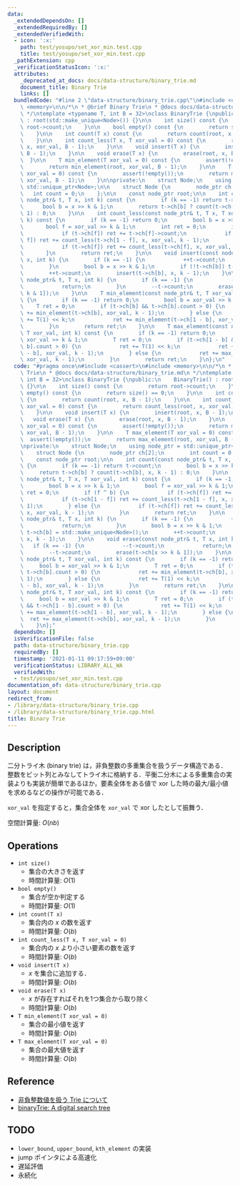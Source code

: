 ```yaml
---
data:
  _extendedDependsOn: []
  _extendedRequiredBy: []
  _extendedVerifiedWith:
  - icon: ':x:'
    path: test/yosupo/set_xor_min.test.cpp
    title: test/yosupo/set_xor_min.test.cpp
  _pathExtension: cpp
  _verificationStatusIcon: ':x:'
  attributes:
    _deprecated_at_docs: docs/data-structure/binary_trie.md
    document_title: Binary Trie
    links: []
  bundledCode: "#line 2 \"data-structure/binary_trie.cpp\"\n#include <cassert>\n#include\
    \ <memory>\n\n/*\n * @brief Binary Trie\n * @docs docs/data-structure/binary_trie.md\n\
    \ */\ntemplate <typename T, int B = 32>\nclass BinaryTrie {\npublic:\n    BinaryTrie()\
    \ : root(std::make_unique<Node>()) {}\n\n    int size() const {\n        return\
    \ root->count;\n    }\n\n    bool empty() const {\n        return size() == 0;\n\
    \    }\n\n    int count(T x) const {\n        return count(root, x, B - 1);\n\
    \    }\n\n    int count_less(T x, T xor_val = 0) const {\n        return count_less(root,\
    \ x, xor_val, B - 1);\n    }\n\n    void insert(T x) {\n        insert(root, x,\
    \ B - 1);\n    }\n\n    void erase(T x) {\n        erase(root, x, B - 1);\n  \
    \  }\n\n    T min_element(T xor_val = 0) const {\n        assert(!empty());\n\
    \        return min_element(root, xor_val, B - 1);\n    }\n\n    T max_element(T\
    \ xor_val = 0) const {\n        assert(!empty());\n        return max_element(root,\
    \ xor_val, B - 1);\n    }\n\nprivate:\n    struct Node;\n    using node_ptr =\
    \ std::unique_ptr<Node>;\n\n    struct Node {\n        node_ptr ch[2];\n     \
    \   int count = 0;\n    };\n\n    const node_ptr root;\n\n    int count(const\
    \ node_ptr& t, T x, int k) const {\n        if (k == -1) return t->count;\n  \
    \      bool b = x >> k & 1;\n        return t->ch[b] ? count(t->ch[b], x, k -\
    \ 1) : 0;\n    }\n\n    int count_less(const node_ptr& t, T x, T xor_val, int\
    \ k) const {\n        if (k == -1) return 0;\n        bool b = x >> k & 1;\n \
    \       bool f = xor_val >> k & 1;\n        int ret = 0;\n        if (f ^ b) {\n\
    \            if (t->ch[f]) ret += t->ch[f]->count;\n            if (t->ch[1 -\
    \ f]) ret += count_less(t->ch[1 - f], x, xor_val, k - 1);\n        } else {\n\
    \            if (t->ch[f]) ret += count_less(t->ch[f], x, xor_val, k - 1);\n \
    \       }\n        return ret;\n    }\n\n    void insert(const node_ptr& t, T\
    \ x, int k) {\n        if (k == -1) {\n            ++t->count;\n            return;\n\
    \        }\n        bool b = x >> k & 1;\n        if (!t->ch[b]) t->ch[b] = std::make_unique<Node>();\n\
    \        ++t->count;\n        insert(t->ch[b], x, k - 1);\n    }\n\n    void erase(const\
    \ node_ptr& t, T x, int k) {\n        if (k == -1) {\n            --t->count;\n\
    \            return;\n        }\n        --t->count;\n        erase(t->ch[x >>\
    \ k & 1]);\n    }\n\n    T min_element(const node_ptr& t, T xor_val, int k) const\
    \ {\n        if (k == -1) return 0;\n        bool b = xor_val >> k & 1;\n    \
    \    T ret = 0;\n        if (t->ch[b] && t->ch[b].count > 0) {\n            ret\
    \ += min_element(t->ch[b], xor_val, k - 1);\n        } else {\n            ret\
    \ += T(1) << k;\n            ret += min_element(t->ch[1 - b], xor_val, k - 1);\n\
    \        }\n        return ret;\n    }\n\n    T max_element(const node_ptr& t,\
    \ T xor_val, int k) const {\n        if (k == -1) return 0;\n        bool b =\
    \ xor_val >> k & 1;\n        T ret = 0;\n        if (t->ch[1 - b] && t->ch[1 -\
    \ b].count > 0) {\n            ret += T(1) << k;\n            ret += max_element(t->ch[1\
    \ - b], xor_val, k - 1);\n        } else {\n            ret += max_element(t->ch[b],\
    \ xor_val, k - 1);\n        }\n        return ret;\n    }\n};\n"
  code: "#pragma once\n#include <cassert>\n#include <memory>\n\n/*\n * @brief Binary\
    \ Trie\n * @docs docs/data-structure/binary_trie.md\n */\ntemplate <typename T,\
    \ int B = 32>\nclass BinaryTrie {\npublic:\n    BinaryTrie() : root(std::make_unique<Node>())\
    \ {}\n\n    int size() const {\n        return root->count;\n    }\n\n    bool\
    \ empty() const {\n        return size() == 0;\n    }\n\n    int count(T x) const\
    \ {\n        return count(root, x, B - 1);\n    }\n\n    int count_less(T x, T\
    \ xor_val = 0) const {\n        return count_less(root, x, xor_val, B - 1);\n\
    \    }\n\n    void insert(T x) {\n        insert(root, x, B - 1);\n    }\n\n \
    \   void erase(T x) {\n        erase(root, x, B - 1);\n    }\n\n    T min_element(T\
    \ xor_val = 0) const {\n        assert(!empty());\n        return min_element(root,\
    \ xor_val, B - 1);\n    }\n\n    T max_element(T xor_val = 0) const {\n      \
    \  assert(!empty());\n        return max_element(root, xor_val, B - 1);\n    }\n\
    \nprivate:\n    struct Node;\n    using node_ptr = std::unique_ptr<Node>;\n\n\
    \    struct Node {\n        node_ptr ch[2];\n        int count = 0;\n    };\n\n\
    \    const node_ptr root;\n\n    int count(const node_ptr& t, T x, int k) const\
    \ {\n        if (k == -1) return t->count;\n        bool b = x >> k & 1;\n   \
    \     return t->ch[b] ? count(t->ch[b], x, k - 1) : 0;\n    }\n\n    int count_less(const\
    \ node_ptr& t, T x, T xor_val, int k) const {\n        if (k == -1) return 0;\n\
    \        bool b = x >> k & 1;\n        bool f = xor_val >> k & 1;\n        int\
    \ ret = 0;\n        if (f ^ b) {\n            if (t->ch[f]) ret += t->ch[f]->count;\n\
    \            if (t->ch[1 - f]) ret += count_less(t->ch[1 - f], x, xor_val, k -\
    \ 1);\n        } else {\n            if (t->ch[f]) ret += count_less(t->ch[f],\
    \ x, xor_val, k - 1);\n        }\n        return ret;\n    }\n\n    void insert(const\
    \ node_ptr& t, T x, int k) {\n        if (k == -1) {\n            ++t->count;\n\
    \            return;\n        }\n        bool b = x >> k & 1;\n        if (!t->ch[b])\
    \ t->ch[b] = std::make_unique<Node>();\n        ++t->count;\n        insert(t->ch[b],\
    \ x, k - 1);\n    }\n\n    void erase(const node_ptr& t, T x, int k) {\n     \
    \   if (k == -1) {\n            --t->count;\n            return;\n        }\n\
    \        --t->count;\n        erase(t->ch[x >> k & 1]);\n    }\n\n    T min_element(const\
    \ node_ptr& t, T xor_val, int k) const {\n        if (k == -1) return 0;\n   \
    \     bool b = xor_val >> k & 1;\n        T ret = 0;\n        if (t->ch[b] &&\
    \ t->ch[b].count > 0) {\n            ret += min_element(t->ch[b], xor_val, k -\
    \ 1);\n        } else {\n            ret += T(1) << k;\n            ret += min_element(t->ch[1\
    \ - b], xor_val, k - 1);\n        }\n        return ret;\n    }\n\n    T max_element(const\
    \ node_ptr& t, T xor_val, int k) const {\n        if (k == -1) return 0;\n   \
    \     bool b = xor_val >> k & 1;\n        T ret = 0;\n        if (t->ch[1 - b]\
    \ && t->ch[1 - b].count > 0) {\n            ret += T(1) << k;\n            ret\
    \ += max_element(t->ch[1 - b], xor_val, k - 1);\n        } else {\n          \
    \  ret += max_element(t->ch[b], xor_val, k - 1);\n        }\n        return ret;\n\
    \    }\n};"
  dependsOn: []
  isVerificationFile: false
  path: data-structure/binary_trie.cpp
  requiredBy: []
  timestamp: '2021-01-11 09:17:59+09:00'
  verificationStatus: LIBRARY_ALL_WA
  verifiedWith:
  - test/yosupo/set_xor_min.test.cpp
documentation_of: data-structure/binary_trie.cpp
layout: document
redirect_from:
- /library/data-structure/binary_trie.cpp
- /library/data-structure/binary_trie.cpp.html
title: Binary Trie
---
```

## Description

二分トライ木 (binary trie) は，非負整数の多重集合を扱うデータ構造である．整数をビット列とみなしてトライ木に格納する．平衡二分木による多重集合の実装よりも実装が簡単であるほか，要素全体をある値で xor した時の最大/最小値を求めるなどの操作が可能である．

`xor_val` を指定すると，集合全体を `xor_val` で xor したとして振舞う．

空間計算量: $O(nb)$

## Operations

- `int size()`
    - 集合の大きさを返す
    - 時間計算量: $O(1)$
- `bool empty()`
    - 集合が空か判定する
    - 時間計算量: $O(1)$
- `int count(T x)`
    - 集合内の $x$ の数を返す
    - 時間計算量: $O(b)$
- `int count_less(T x, T xor_val = 0)`
    - 集合内の $x$ より小さい要素の数を返す
    - 時間計算量: $O(b)$
- `void insert(T x)`
    - $x$ を集合に追加する．
    - 時間計算量: $O(b)$
- `void erase(T x)`
    - $x$ が存在すればそれを1つ集合から取り除く
    - 時間計算量: $O(b)$
- `T min_element(T xor_val = 0)`
    - 集合の最小値を返す
    - 時間計算量: $O(b)$
- `T max_element(T xor_val = 0)`
    - 集合の最大値を返す
    - 時間計算量: $O(b)$

## Reference

- [非負整数値を扱う Trie について](https://kazuma8128.hatenablog.com/entry/2018/05/06/022654)
- [binaryTrie: A digital search tree](http://opendatastructures.org/ods-java/13_1_binaryTrie_digital_sea.html)

## TODO

- `lower_bound`, `upper_bound`, `kth_element` の実装
- jump ポインタによる高速化
- 遅延評価
- 永続化